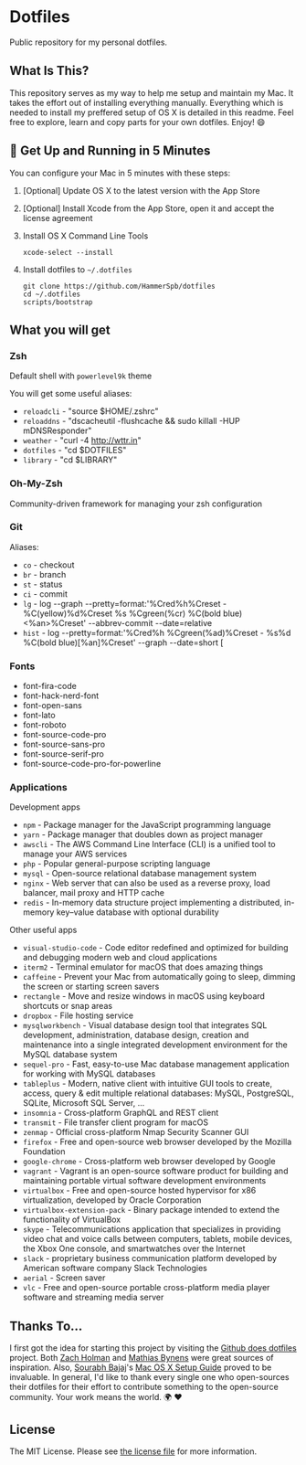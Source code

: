# Dotfiles

Public repository for my personal dotfiles.

## What Is This?

This repository serves as my way to help me setup and maintain my Mac. It takes the effort out of installing everything manually. Everything which is needed to install my preffered setup of OS X is detailed in this readme. Feel free to explore, learn and copy parts for your own dotfiles. Enjoy! :smile:

## 🚀 Get Up and Running in 5 Minutes

You can configure your Mac in 5 minutes with these steps:

1. [Optional] Update OS X to the latest version with the App Store

2. [Optional] Install Xcode from the App Store, open it and accept the license agreement

3. Install OS X Command Line Tools

    ```
    xcode-select --install
    ```

4. Install dotfiles to `~/.dotfiles`
    ```
    git clone https://github.com/HammerSpb/dotfiles
    cd ~/.dotfiles
    scripts/bootstrap
    ```

## What you will get

### Zsh

Default shell with `powerlevel9k` theme

You will get some useful aliases:

- `reloadcli` - "source $HOME/.zshrc"
- `reloaddns` - "dscacheutil -flushcache && sudo killall -HUP mDNSResponder"
- `weather` - "curl -4 http://wttr.in"
- `dotfiles` - "cd $DOTFILES"
- `library` - "cd $LIBRARY"

### Oh-My-Zsh

Community-driven framework for managing your zsh configuration

### Git

Aliases:

- `co` - checkout
- `br` - branch
- `st` - status
- `ci` - commit
- `lg` - log --graph --pretty=format:'%Cred%h%Creset -%C(yellow)%d%Creset %s %Cgreen(%cr) %C(bold blue)<%an>%Creset' --abbrev-commit --date=relative
- `hist` - log --pretty=format:'%Cred%h %Cgreen(%ad)%Creset - %s%d %C(bold blue)[%an]%Creset' --graph --date=short
[

### Fonts

- font-fira-code
- font-hack-nerd-font
- font-open-sans
- font-lato
- font-roboto
- font-source-code-pro
- font-source-sans-pro
- font-source-serif-pro
- font-source-code-pro-for-powerline

### Applications

Development apps

- `npm` - Package manager for the JavaScript programming language
- `yarn` - Package manager that doubles down as project manager
- `awscli` - The AWS Command Line Interface (CLI) is a unified tool to manage your AWS services
- `php` - Popular general-purpose scripting language
- `mysql` - Open-source relational database management system
- `nginx` - Web server that can also be used as a reverse proxy, load balancer, mail proxy and HTTP cache
- `redis` - In-memory data structure project implementing a distributed, in-memory key–value database with optional durability

Other useful apps

- `visual-studio-code` - Code editor redefined and optimized for building and debugging modern web and cloud applications
- `iterm2` - Terminal emulator for macOS that does amazing things
- `caffeine` - Prevent your Mac from automatically going to sleep, dimming the screen or starting screen savers
- `rectangle` - Move and resize windows in macOS using keyboard shortcuts or snap areas
- `dropbox` - File hosting service 
- `mysqlworkbench` - Visual database design tool that integrates SQL development, administration, database design, creation and maintenance into a single integrated development environment for the MySQL database system
- `sequel-pro` - Fast, easy-to-use Mac database management application for working with MySQL databases
- `tableplus` - Modern, native client with intuitive GUI tools to create, access, query & edit multiple relational databases: MySQL, PostgreSQL, SQLite, Microsoft SQL Server, ...
- `insomnia` - Cross-platform GraphQL and REST client
- `transmit` - File transfer client program for macOS
- `zenmap` - Official cross-platform Nmap Security Scanner GUI
- `firefox` - Free and open-source web browser developed by the Mozilla Foundation
- `google-chrome` - Cross-platform web browser developed by Google
- `vagrant` - Vagrant is an open-source software product for building and maintaining portable virtual software development environments
- `virtualbox` - Free and open-source hosted hypervisor for x86 virtualization, developed by Oracle Corporation
- `virtualbox-extension-pack` - Binary package intended to extend the functionality of VirtualBox
- `skype` - Telecommunications application that specializes in providing video chat and voice calls between computers, tablets, mobile devices, the Xbox One console, and smartwatches over the Internet
- `slack` - proprietary business communication platform developed by American software company Slack Technologies
- `aerial` - Screen saver
- `vlc` - Free and open-source portable cross-platform media player software and streaming media server

    

## Thanks To...

I first got the idea for starting this project by visiting the [Github does dotfiles](https://dotfiles.github.io/) project. Both [Zach Holman](https://github.com/holman/dotfiles) and [Mathias Bynens](https://github.com/mathiasbynens/dotfiles) were great sources of inspiration. Also, [Sourabh Bajaj](https://twitter.com/sb2nov/)'s [Mac OS X Setup Guide](http://sourabhbajaj.com/mac-setup/) proved to be invaluable. In general, I'd like to thank every single one who open-sources their dotfiles for their effort to contribute something to the open-source community. Your work means the world. :earth_africa: :heart:

## License

The MIT License. Please see [the license file](license.md) for more information.